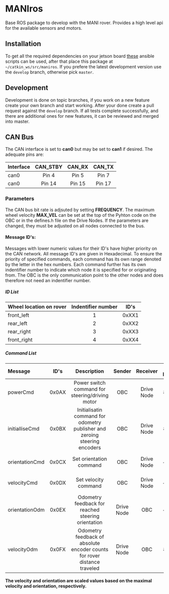 # MANIros
Base ROS package to develop with the MANI rover. Provides a high level api for the available sensors and motors.

## Installation

To get all the required dependencies on your jetson board [these](https://github.com/PTScientists/MANIansible) ansible
scripts can be used, after that place this package at `~/catkin_ws/src/maniros`. If you prefere the latest development
version use the `develop` branch, otherwise pick `master`.

## Development

Development is done on topic branches, if you work on a new feature create your own branch and start working. After your
done create a pull request against the `develop` branch. If all tests complete successfully, and there are additional
ones for new features, it can be reviewed and merged into master. 

## CAN Bus
The CAN interface is set to **can0** but may be set to **can1** if desired.
The adequate pins are:

| Interface | CAN_STBY | CAN_RX | CAN_TX|
|:----------|:----------:|:--------:|:-------:|
| can0 | Pin 4 | Pin 5| Pin 7 |
| can0 | Pin 14 | Pin 15 | Pin 17 |

### Parameters

The CAN bus bit rate is adjsuted by setting **FREQUENCY**.
The maximum wheel velocity **MAX_VEL** can be set at the top of the Pyhton code on the OBC or in the defines.h file on the Drive Nodes.
If the parameters are changed, they must be adjusted on all nodes connected to the bus.

#### Message ID's:

Messages with lower numeric values for their ID's have higher priority on the CAN network. All message ID's are given in Hexadecimal.
To ensure the priority of specified commands, each command has its own range denoted by the letter in the hex numbers.
Each command further has its own indentifier number to indicate which node it is specified for or originating from. The OBC is the only communication point to the other nodes and does therefore not need an indentifier number.

##### ID List

| Wheel location on rover | Indentifier number | ID's |
|:------------------------|:------------------:|:----:|
| front_left | 1 | 0xXX1 |
| rear_left | 2 | 0xXX2 |
| rear_right | 3 | 0xXX3 |
| front_right | 4 | 0xXX4 |

##### Command List

| Message | ID's | Description | Sender | Receiver | Data length | Data division |
|:--------|:----:|:-----------:|:------:|:--------:|:-----------:|:-------------:|
| powerCmd | 0x0AX | Power switch command for steering/driving motor | OBC| Drive Node | 8 byte | steerMode \[0,1\] (bytes 1 to 4) driveMode \[0,1\] (bytes 5 to 8) |
| initialliseCmd | 0x0BX | Initialisatin command for odometry publisher and zeroing steering encoders | OBC| Drive Node | 8 byte | publisherMode \[0,1\] (bytes 1 to 4) zeroEncoders \[0,1\] (bytes 5 to 8) |
| orientationCmd | 0x0CX | Set orientation command | OBC| Drive Node | 4 byte | set_orientation \[-2147483647..2147483647\] (bytes 1 to 4) |
| velocityCmd | 0x0DX | Set velocity command | OBC| Drive Node | 4 byte | set_velocity \[-2147483647..2147483647\] (bytes 1 to 4) |
| orientationOdm | 0x0EX | Odometry feedback for reached steering orientation | Drive Node | OBC | 4 byte | current_orientation \[-2147483647..2147483647\] (bytes 1 to 4) |
| velocityOdm | 0x0FX | Odometry feedback of absolute encoder counts for rover distance traveled | Drive Node | OBC | 8 byte | pulses \[-2147483647..2147483647\] (bytes 1 to 4) revolutions \[-2147483647..2147483647\] (bytes 5 to 8) |

**The velocity and orientation are scaled values based on the maximal velocity and orientation, respectively.**
